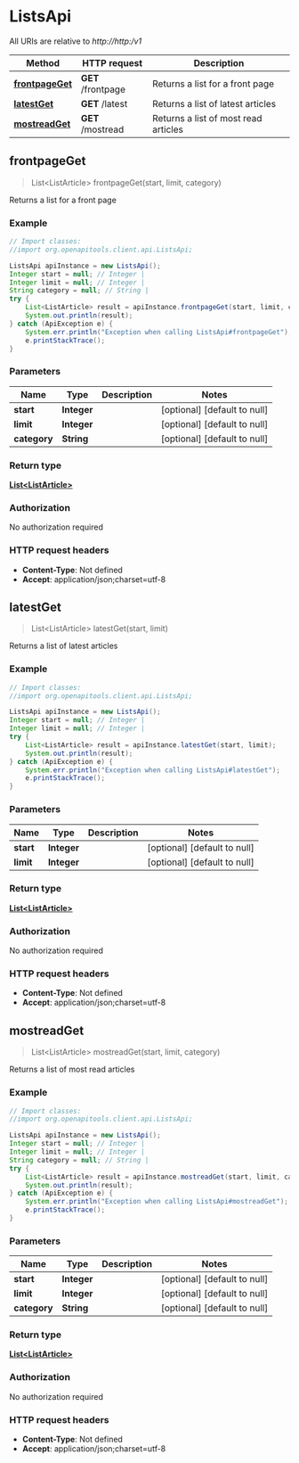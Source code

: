 # ListsApi

All URIs are relative to *http://http:/v1*

Method | HTTP request | Description
------------- | ------------- | -------------
[**frontpageGet**](ListsApi.md#frontpageGet) | **GET** /frontpage | Returns a list for a front page
[**latestGet**](ListsApi.md#latestGet) | **GET** /latest | Returns a list of latest articles
[**mostreadGet**](ListsApi.md#mostreadGet) | **GET** /mostread | Returns a list of most read articles



## frontpageGet

> List&lt;ListArticle&gt; frontpageGet(start, limit, category)

Returns a list for a front page

### Example

```java
// Import classes:
//import org.openapitools.client.api.ListsApi;

ListsApi apiInstance = new ListsApi();
Integer start = null; // Integer | 
Integer limit = null; // Integer | 
String category = null; // String | 
try {
    List<ListArticle> result = apiInstance.frontpageGet(start, limit, category);
    System.out.println(result);
} catch (ApiException e) {
    System.err.println("Exception when calling ListsApi#frontpageGet");
    e.printStackTrace();
}
```

### Parameters


Name | Type | Description  | Notes
------------- | ------------- | ------------- | -------------
 **start** | **Integer**|  | [optional] [default to null]
 **limit** | **Integer**|  | [optional] [default to null]
 **category** | **String**|  | [optional] [default to null]

### Return type

[**List&lt;ListArticle&gt;**](ListArticle.md)

### Authorization

No authorization required

### HTTP request headers

- **Content-Type**: Not defined
- **Accept**: application/json;charset=utf-8


## latestGet

> List&lt;ListArticle&gt; latestGet(start, limit)

Returns a list of latest articles

### Example

```java
// Import classes:
//import org.openapitools.client.api.ListsApi;

ListsApi apiInstance = new ListsApi();
Integer start = null; // Integer | 
Integer limit = null; // Integer | 
try {
    List<ListArticle> result = apiInstance.latestGet(start, limit);
    System.out.println(result);
} catch (ApiException e) {
    System.err.println("Exception when calling ListsApi#latestGet");
    e.printStackTrace();
}
```

### Parameters


Name | Type | Description  | Notes
------------- | ------------- | ------------- | -------------
 **start** | **Integer**|  | [optional] [default to null]
 **limit** | **Integer**|  | [optional] [default to null]

### Return type

[**List&lt;ListArticle&gt;**](ListArticle.md)

### Authorization

No authorization required

### HTTP request headers

- **Content-Type**: Not defined
- **Accept**: application/json;charset=utf-8


## mostreadGet

> List&lt;ListArticle&gt; mostreadGet(start, limit, category)

Returns a list of most read articles

### Example

```java
// Import classes:
//import org.openapitools.client.api.ListsApi;

ListsApi apiInstance = new ListsApi();
Integer start = null; // Integer | 
Integer limit = null; // Integer | 
String category = null; // String | 
try {
    List<ListArticle> result = apiInstance.mostreadGet(start, limit, category);
    System.out.println(result);
} catch (ApiException e) {
    System.err.println("Exception when calling ListsApi#mostreadGet");
    e.printStackTrace();
}
```

### Parameters


Name | Type | Description  | Notes
------------- | ------------- | ------------- | -------------
 **start** | **Integer**|  | [optional] [default to null]
 **limit** | **Integer**|  | [optional] [default to null]
 **category** | **String**|  | [optional] [default to null]

### Return type

[**List&lt;ListArticle&gt;**](ListArticle.md)

### Authorization

No authorization required

### HTTP request headers

- **Content-Type**: Not defined
- **Accept**: application/json;charset=utf-8

